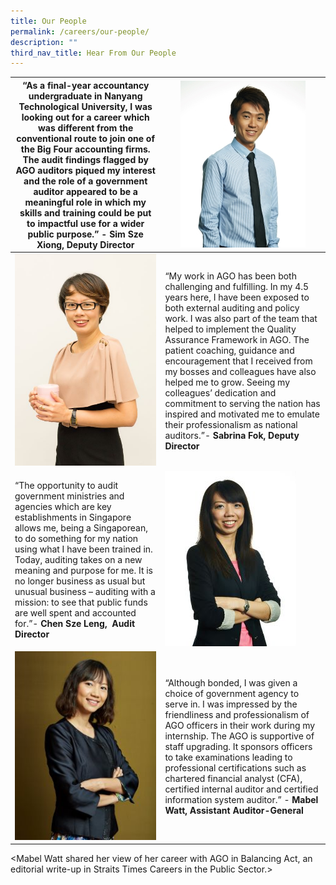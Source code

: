 ```yaml
---
title: Our People
permalink: /careers/our-people/
description: ""
third_nav_title: Hear From Our People
---
```

|“As a final-year accountancy undergraduate in Nanyang Technological University, I was looking out for a career which was different from the conventional route to join one of the Big Four accounting firms. The audit findings flagged by AGO auditors piqued my interest and the role of a government auditor appeared to be a meaningful role in which my skills and training could be put to impactful use for a wider public purpose.” - **Sim Sze Xiong, Deputy Director** | ![](/images/Sim%20Sze%20Xiong%20(resized).jpg) |
| -------- | -------- |
| ![](/images/Page%206_Sabrina%20Fok%20(resized).jpg)     |“My work in AGO has been both challenging and fulfilling. In my 4.5 years here, I have been exposed to both external auditing and policy work. I was also part of the team that helped to implement the Quality Assurance Framework in AGO. The patient coaching, guidance and encouragement that I received from my bosses and colleagues have also helped me to grow. Seeing my colleagues’ dedication and commitment to serving the nation has inspired and motivated me to emulate their professionalism as national auditors.”- **Sabrina Fok, Deputy Director**    |
|“The opportunity to audit government ministries and agencies which are key establishments in Singapore allows me, being a Singaporean, to do something for my nation using what I have been trained in. Today, auditing takes on a new meaning and purpose for me. It is no longer business as usual but unusual business – auditing with a mission: to see that public funds are well spent and accounted for.”- **Chen Sze Leng,  Audit Director** | ![](/images/Sze%20Leng%20(resized).jpg) | Column 3 |
| ![](/images/Page%207%20(Scholars)_AAG%20Mabel%20(resized).jpg)    |“Although bonded, I was given a choice of government agency to serve in. I was impressed by the friendliness and professionalism of AGO officers in their work during my internship. The AGO is supportive of staff upgrading. It sponsors officers to take examinations leading to professional certifications such as chartered financial analyst (CFA), certified internal auditor and certified information system auditor.” - **Mabel Watt, Assistant Auditor-General**

<Mabel Watt shared her view of her career with AGO in Balancing Act, an editorial write-up in Straits Times Careers in the Public Sector.>